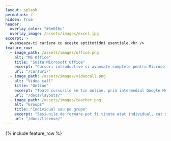 ```yaml
---
layout: splash
permalink: /
hidden: true
header:
  overlay_color: "#5e616c"
  overlay_image: /assets/images/excel.jpg
excerpt: >
  Avanseaza-ti cariera cu aceste aptitutidni esentiale.<br />
feature_row:
  - image_path: /assets/images/office.png
    alt: "MS Office"
    title: "Suita Microsoft Office"
    excerpt: "Cursuri introductive si avansate complete pentru Microsoft Office: Word, Excel, PowerPoint, Outlook"
    url: "/cursuri/"
  - image_path: /assets/images/videocall.png
    alt: "Video call"
    title: "Online"
    excerpt: "Toate cursurile se tin online, prin intermediul Google Meet, din confortul locuintei tale."
    url: "/docs/layouts/"
  - image_path: /assets/images/teacher.png
    alt: "Groups"
    title: "Individual sau pe grupe"
    excerpt: "Sesiunile de formare pot fi tinute atat individual, cat si pe grupe de studiu. Tine doar de cum te simti mai confortabil."
    url: "/docs/license/"  
---
```


{% include feature_row %}
